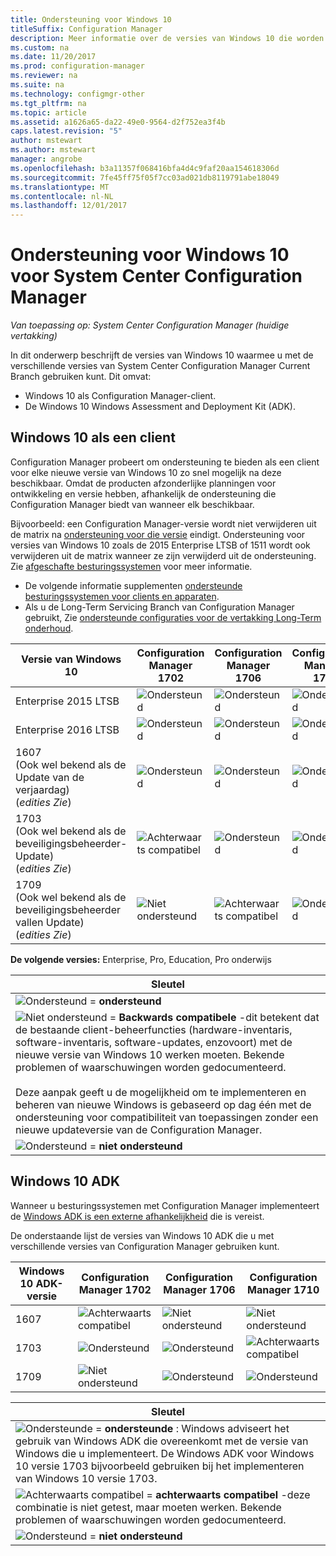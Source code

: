 ```yaml
---
title: Ondersteuning voor Windows 10
titleSuffix: Configuration Manager
description: Meer informatie over de versies van Windows 10 die worden ondersteund als clients of voor OSD met System Center Configuration Manager.
ms.custom: na
ms.date: 11/20/2017
ms.prod: configuration-manager
ms.reviewer: na
ms.suite: na
ms.technology: configmgr-other
ms.tgt_pltfrm: na
ms.topic: article
ms.assetid: a1626a65-da22-49e0-9564-d2f752ea3f4b
caps.latest.revision: "5"
author: mstewart
ms.author: mstewart
manager: angrobe
ms.openlocfilehash: b3a11357f068416bfa4d4c9faf20aa154618306d
ms.sourcegitcommit: 7fe45ff75f05f7cc03ad021db8119791abe18049
ms.translationtype: MT
ms.contentlocale: nl-NL
ms.lasthandoff: 12/01/2017
---
```

# <a name="support-for-windows-10-for-system-center-configuration-manager"></a>Ondersteuning voor Windows 10 voor System Center Configuration Manager  

*Van toepassing op: System Center Configuration Manager (huidige vertakking)*


 In dit onderwerp beschrijft de versies van Windows 10 waarmee u met de verschillende versies van System Center Configuration Manager Current Branch gebruiken kunt. Dit omvat:
 -  Windows 10 als Configuration Manager-client.
 -  De Windows 10 Windows Assessment and Deployment Kit (ADK).

## <a name="windows-10-as-a-client"></a>Windows 10 als een client
Configuration Manager probeert om ondersteuning te bieden als een client voor elke nieuwe versie van Windows 10 zo snel mogelijk na deze beschikbaar. Omdat de producten afzonderlijke planningen voor ontwikkeling en versie hebben, afhankelijk de ondersteuning die Configuration Manager biedt van wanneer elk beschikbaar.

Bijvoorbeeld: een Configuration Manager-versie wordt niet verwijderen uit de matrix na [ondersteuning voor die versie](/sccm/core/servers/manage/current-branch-versions-supported) eindigt. Ondersteuning voor versies van Windows 10 zoals de 2015 Enterprise LTSB of 1511 wordt ook verwijderen uit de matrix wanneer ze zijn verwijderd uit de ondersteuning. Zie [afgeschafte besturingssystemen](/sccm/core/plan-design/changes/removed-and-deprecated-features#deprecated-operating-systems) voor meer informatie.

-   De volgende informatie supplementen [ondersteunde besturingssystemen voor clients en apparaten](/sccm/core/plan-design/configs/supported-operating-systems-for-clients-and-devices).
-   Als u de Long-Term Servicing Branch van Configuration Manager gebruikt, Zie [ondersteunde configuraties voor de vertakking Long-Term onderhoud](/sccm/core/understand/supported-configurations-for-ltsb).

|Versie van Windows 10                    |  Configuration Manager 1702          |    Configuration Manager 1706 |Configuration Manager 1710          |  
|---------------------|-----|-----|-----|
|Enterprise 2015 LTSB                   |![Ondersteund](media/green_check.png) |![Ondersteund](media/green_check.png) | ![Ondersteund](media/green_check.png) |
|Enterprise 2016 LTSB                   |![Ondersteund](media/green_check.png) |![Ondersteund](media/green_check.png) | ![Ondersteund](media/green_check.png) |
|1607   <br />(Ook wel bekend als de Update van de verjaardag)<br />(*edities Zie*)   |![Ondersteund](media/green_check.png) |![Ondersteund](media/green_check.png)            |![Ondersteund](media/green_check.png) |
|1703   <br />(Ook wel bekend als de beveiligingsbeheerder-Update)<br />(*edities Zie*)      |![Achterwaarts compatibel](media/blue_compat.png) |![Ondersteund](media/green_check.png) | ![Ondersteund](media/green_check.png) |
|1709   <br />(Ook wel bekend als de beveiligingsbeheerder vallen Update)<br />(*edities Zie*) |![Niet ondersteund](media/Red_X.png)   |![Achterwaarts compatibel](media/blue_compat.png) | ![Ondersteund](media/green_check.png) |



**De volgende versies:** Enterprise, Pro, Education, Pro onderwijs   

|Sleutel|
|--|
|![Ondersteund](media/green_check.png) = **ondersteund**  |
|![Niet ondersteund](media/blue_compat.png)  = **Backwards compatibele** -dit betekent dat de bestaande client-beheerfuncties (hardware-inventaris, software-inventaris, software-updates, enzovoort) met de nieuwe versie van Windows 10 werken moeten. Bekende problemen of waarschuwingen worden gedocumenteerd. <br><br>Deze aanpak geeft u de mogelijkheid om te implementeren en beheren van nieuwe Windows is gebaseerd op dag één met de ondersteuning voor compatibiliteit van toepassingen zonder een nieuwe updateversie van de Configuration Manager. |
|![Ondersteund](media/Red_X.png) = **niet ondersteund**|


## <a name="windows-10-adk"></a>Windows 10 ADK
Wanneer u besturingssystemen met Configuration Manager implementeert de [Windows ADK is een externe afhankelijkheid](/sccm/osd/plan-design/infrastructure-requirements-for-operating-system-deployment) die is vereist.

De onderstaande lijst de versies van Windows 10 ADK die u met verschillende versies van Configuration Manager gebruiken kunt.

|Windows 10 ADK-versie  |Configuration Manager 1702   |Configuration Manager 1706 |Configuration Manager 1710 |
|--------------------|-----|-----|-----|
|1607  |![Achterwaarts compatibel](media/blue_compat.png) |![Niet ondersteund](media/Red_X.png)| ![Niet ondersteund](media/Red_X.png) |
|1703  |![Ondersteund](media/green_check.png)            |![Ondersteund](media/green_check.png) | ![Achterwaarts compatibel](media/blue_compat.png)|
|1709  |![Niet ondersteund](media/Red_X.png)              |![Ondersteund](media/green_check.png) | ![Ondersteund](media/green_check.png)|

|Sleutel|
|--|
|![Ondersteunde](media/green_check.png) = **ondersteunde** : Windows adviseert het gebruik van Windows ADK die overeenkomt met de versie van Windows die u implementeert. De Windows ADK voor Windows 10 versie 1703 bijvoorbeeld gebruiken bij het implementeren van Windows 10 versie 1703.  |
|![Achterwaarts compatibel](media/blue_compat.png)  = **achterwaarts compatibel** -deze combinatie is niet getest, maar moeten werken. Bekende problemen of waarschuwingen worden gedocumenteerd. |
|![Ondersteund](media/Red_X.png) = **niet ondersteund**|
